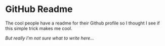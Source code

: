 # GitHub Readme

The cool people have a readme for their Github profile so I thought I see if this simple trick makes me cool.

_But really I'm not sure what to write here..._